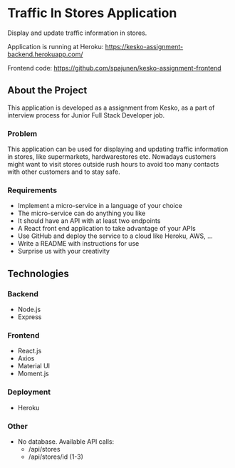 # Traffic In Stores Application

Display and update traffic information in stores.

Application is running at Heroku: https://kesko-assignment-backend.herokuapp.com/

Frontend code: https://github.com/spajunen/kesko-assignment-frontend

## About the Project

This application is developed as a assignment from Kesko, as a part of interview process for Junior Full Stack Developer job.

### Problem

This application can be used for displaying and updating traffic information in stores, like supermarkets, hardwarestores etc. Nowadays customers might want to visit stores outside rush hours to avoid too many contacts with other customers and to stay safe.

### Requirements

- Implement a micro-service in a language of your choice
- The micro-service can do anything you like
- It should have an API with at least two endpoints
- A React front end application to take advantage of your APIs
- Use GitHub and deploy the service to a cloud like Heroku, AWS, …
- Write a README with instructions for use
- Surprise us with your creativity

## Technologies

### Backend
- Node.js
- Express

### Frontend
- React.js
- Axios
- Material UI
- Moment.js

### Deployment
- Heroku

### Other
- No database. Available API calls: 
  - /api/stores
  - /api/stores/id (1-3)

